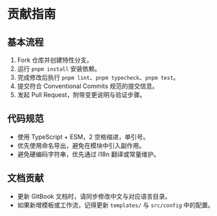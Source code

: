 # 贡献指南

## 基本流程

1. Fork 仓库并创建特性分支。
2. 运行 `pnpm install` 安装依赖。
3. 完成修改后执行 `pnpm lint`、`pnpm typecheck`、`pnpm test`。
4. 提交符合 Conventional Commits 规范的提交信息。
5. 发起 Pull Request，附带变更说明与验证步骤。

## 代码规范

- 使用 TypeScript + ESM，2 空格缩进，单引号。
- 优先使用命名导出，避免在模块中引入副作用。
- 避免硬编码字符串，优先通过 i18n 翻译或常量维护。

## 文档贡献

- 更新 GitBook 文档时，请同步修改中文与对应语言目录。
- 如果新增模板或工作流，记得更新 `templates/` 与 `src/config` 中的配置。

